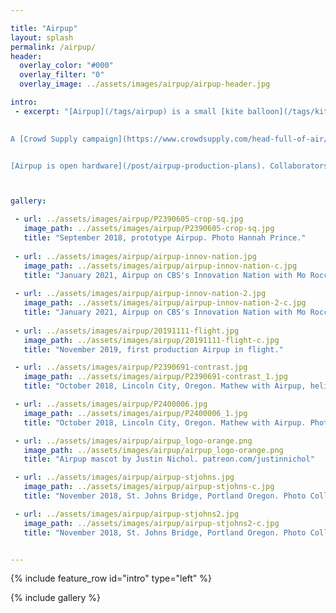 ```yaml
---

title: "Airpup"
layout: splash
permalink: /airpup/
header:
  overlay_color: "#000"
  overlay_filter: "0"
  overlay_image: ../assets/images/airpup/airpup-header.jpg

intro: 
 - excerpt: "[Airpup](/tags/airpup) is a small [kite balloon](/tags/kite-balloons) designed to provide a steady aerial platform in winds from 0-20mph. Lightweight construction and a novel kite shape allow Airpup to use 40% less helium than spherical balloons while also flying in much higher winds, and a rail-mount system makes payload management simple.

 
A [Crowd Supply campaign](https://www.crowdsupply.com/head-full-of-air/airpup) for Airpup gives a good overview of capabilities and led to a small production run. Because demand has been limited, Airpup is currently only available as a [custom order](/contact) for projects that support ongoing development. 


[Airpup is open hardware](/post/airpup-production-plans). Collaborators and replication are invited. *More [blog posts about Airpup](/tags/airpup).*"



gallery:

 - url: ../assets/images/airpup/P2390605-crop-sq.jpg
   image_path: ../assets/images/airpup/P2390605-crop-sq.jpg
   title: "September 2018, prototype Airpup. Photo Hannah Prince."
   
 - url: ../assets/images/airpup/airpup-innov-nation.jpg
   image_path: ../assets/images/airpup/airpup-innov-nation-c.jpg
   title: "January 2021, Airpup on CBS's Innovation Nation with Mo Rocca, showing correspondent Albert Laurence, Airpup, and Mathew. Photo copyright CBS." 
   
 - url: ../assets/images/airpup/airpup-innov-nation-2.jpg
   image_path: ../assets/images/airpup/airpup-innov-nation-2-c.jpg
   title: "January 2021, Airpup on CBS's Innovation Nation with Mo Rocca, showing Producer John Murphy and correspondent Albert Laurence. Photo Mathew Lippincott." 
   
 - url: ../assets/images/airpup/20191111-flight.jpg
   image_path: ../assets/images/airpup/20191111-flight-c.jpg
   title: "November 2019, first production Airpup in flight."

 - url: ../assets/images/airpup/P2390691-contrast.jpg
   image_path: ../assets/images/airpup/P2390691-contrast_1.jpg
   title: "October 2018, Lincoln City, Oregon. Mathew with Airpup, helium cylinder, and flying reel on his back. Photo Colleen Donaldson."

 - url: ../assets/images/airpup/P2400006.jpg
   image_path: ../assets/images/airpup/P2400006_1.jpg
   title: "October 2018, Lincoln City, Oregon. Mathew with Airpup. Photo Colleen Donaldson."

 - url: ../assets/images/airpup/airpup_logo-orange.png
   image_path: ../assets/images/airpup/airpup_logo-orange.png
   title: "Airpup mascot by Justin Nichol. patreon.com/justinnichol"

 - url: ../assets/images/airpup/airpup-stjohns.jpg
   image_path: ../assets/images/airpup/airpup-stjohns-c.jpg
   title: "November 2018, St. Johns Bridge, Portland Oregon. Photo Colleen Donaldson."

 - url: ../assets/images/airpup/airpup-stjohns2.jpg
   image_path: ../assets/images/airpup/airpup-stjohns2-c.jpg
   title: "November 2018, St. Johns Bridge, Portland Oregon. Photo Colleen Donaldson."


---
```

{% include feature_row id="intro" type="left" %}

{% include gallery %}

